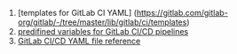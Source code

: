 1. [templates for GitLab CI YAML] (https://gitlab.com/gitlab-org/gitlab/-/tree/master/lib/gitlab/ci/templates)
2. [predifined variables for GitLab CI/CD pipelines](https://docs.gitlab.com/ee/ci/variables/predefined_variables.html)
3. [GitLab CI/CD YAML file reference](https://docs.gitlab.com/ee/ci/yaml/)
